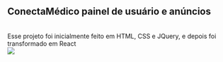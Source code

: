 ## ConectaMédico painel de usuário e anúncios
<br>Esse projeto foi inicialmente feito em HTML, CSS e JQuery, e depois foi transformado em React
<br><img src="https://raw.githubusercontent.com/nythrox/doctor-connect/master/github/images/screenshot_connectamed.png">
